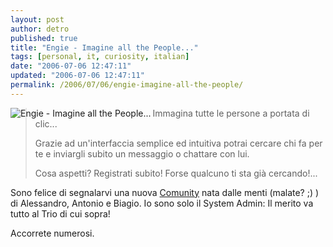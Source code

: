 ```yaml
---
layout: post
author: detro
published: true
title: "Engie - Imagine all the People..."
tags: [personal, it, curiosity, italian]
date: "2006-07-06 12:47:11"
updated: "2006-07-06 12:47:11"
permalink: /2006/07/06/engie-imagine-all-the-people/
---
```


<a href="http://www.engie.com/"><img src="http://www.engie.com/templates/default/pic/comm_banner.png" alt="Engie - Imagine all the People..." align="left" /></a>
<blockquote>Immagina tutte le persone a portata di clic...

Grazie ad un'interfaccia semplice ed intuitiva potrai cercare chi fa per te e inviargli subito un messaggio o chattare con lui.

Cosa aspetti? Registrati subito! Forse qualcuno ti sta già cercando!... </blockquote>

Sono felice di segnalarvi una nuova <a href="http://www.engie.com/index.php?subp=com">Comunity</a> nata dalle menti (malate? ;) ) di Alessandro, Antonio e Biagio.
Io sono solo il System Admin: Il merito va tutto al Trio di cui sopra!

Accorrete numerosi.
